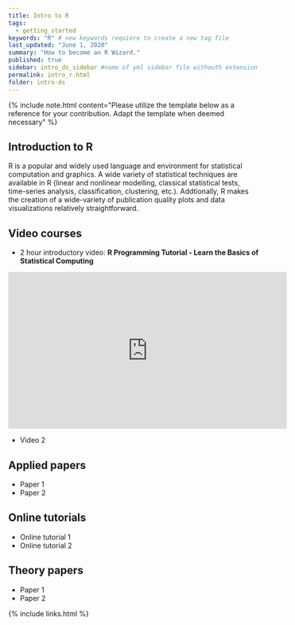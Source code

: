 ```yaml
---
title: Intro to R
tags:
  - getting_started
keywords: "R" # new keywords requiere to create a new tag file
last_updated: "June 1, 2020"
summary: "How to become an R Wizard."
published: true
sidebar: intro_ds_sidebar #name of yml sidebar file withouth extension
permalink: intro_r.html
folder: intro-ds
---
```



{% include note.html content="Please utilize the template below as a reference for your contribution. Adapt the template when deemed necessary" %}

## Introduction to R

R is a popular and widely used language and environment for statistical computation and graphics. A wide variety of statistical techniques are available in R (linear and nonlinear modelling, classical statistical tests, time-series analysis, classification, clustering, etc.). Addtionally, R makes the creation of a wide-variety of publication quality plots and data visualizations relatively straightforward. 

## Video courses

- 2 hour introductory video: **R Programming Tutorial - Learn the Basics of Statistical Computing**
<iframe width="560" height="315" src="https://www.youtube.com/embed/_V8eKsto3Ug" frameborder="0" allow="accelerometer; autoplay; clipboard-write; encrypted-media; gyroscope; picture-in-picture" allowfullscreen></iframe>

* Video 2

## Applied papers 
* Paper 1
* Paper 2

## Online tutorials

* Online tutorial 1
* Online tutorial 2

## Theory papers 
* Paper 1
* Paper 2

{% include links.html %}
